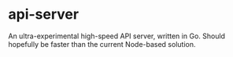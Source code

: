 # api-server
An ultra-experimental high-speed API server, written in Go. Should hopefully be faster than the current Node-based solution.
